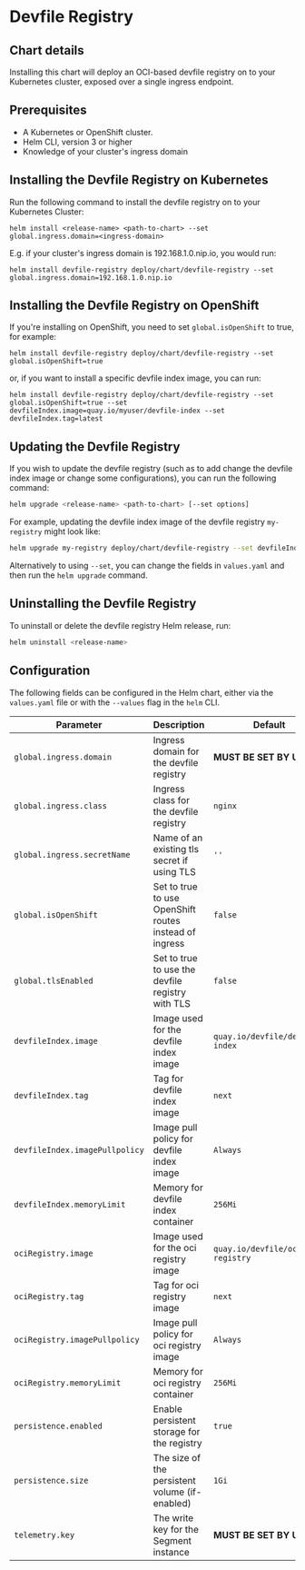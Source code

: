 # Devfile Registry

## Chart details
Installing this chart will deploy an OCI-based devfile registry on to your Kubernetes cluster, exposed over a single ingress endpoint.

## Prerequisites
- A Kubernetes or OpenShift cluster.
- Helm CLI, version 3 or higher
- Knowledge of your cluster's ingress domain

## Installing the Devfile Registry on Kubernetes

Run the following command to install the devfile registry on to your Kubernetes Cluster:

```
helm install <release-name> <path-to-chart> --set global.ingress.domain=<ingress-domain>
```

E.g. if your cluster's ingress domain is 192.168.1.0.nip.io, you would run:
```
helm install devfile-registry deploy/chart/devfile-registry --set global.ingress.domain=192.168.1.0.nip.io
```

## Installing the Devfile Registry on OpenShift

If you're installing on OpenShift, you need to set `global.isOpenShift` to true, for example:
```
helm install devfile-registry deploy/chart/devfile-registry --set global.isOpenShift=true
```

or, if you want to install a specific devfile index image, you can run:
```
helm install devfile-registry deploy/chart/devfile-registry --set global.isOpenShift=true --set devfileIndex.image=quay.io/myuser/devfile-index --set devfileIndex.tag=latest
```

## Updating the Devfile Registry

If you wish to update the devfile registry (such as to add change the devfile index image or change some configurations), you can run the following command:

```bash
helm upgrade <release-name> <path-to-chart> [--set options]
```

For example, updating the devfile index image of the devfile registry `my-registry` might look like:
```bash
helm upgrade my-registry deploy/chart/devfile-registry --set devfileIndex.image=docker.io/myuser/devfile-index --set devfileIndex.tag=2.0
```

Alternatively to using `--set`, you can change the fields in `values.yaml` and then run the `helm upgrade` command.

## Uninstalling the Devfile Registry

To uninstall or delete the devfile registry Helm release, run:

```bash
helm uninstall <release-name>
```

## Configuration

The following fields can be configured in the Helm chart, either via the `values.yaml` file or with the `--values` flag in the `helm` CLI.

| Parameter                              | Description                                     | Default                                                    |
| -----------------------                | ---------------------------------------------   | ---------------------------------------------------------- |
| `global.ingress.domain`                | Ingress domain for the devfile registry         | **MUST BE SET BY USER**     |
| `global.ingress.class`                 | Ingress class for the devfile registry          | `nginx` |
| `global.ingress.secretName`            | Name of an existing tls secret if using TLS     | ` '' ` |
| `global.isOpenShift  `                 | Set to true to use OpenShift routes instead of ingress   | `false` |
| `global.tlsEnabled`                    | Set to true to use the devfile registry with TLS | `false` |
| `devfileIndex.image`                   | Image used for the devfile index image          | `quay.io/devfile/devfile-index` |
| `devfileIndex.tag`                     | Tag for devfile index image                     | `next` |
| `devfileIndex.imagePullpolicy`         | Image pull policy for devfile index image       | `Always` |
| `devfileIndex.memoryLimit`             | Memory for devfile index container              | `256Mi` |
| `ociRegistry.image`                    | Image used for the oci registry image           | `quay.io/devfile/oci-registry` |
| `ociRegistry.tag`                      | Tag for oci registry image                      | `next` |
| `ociRegistry.imagePullpolicy`          | Image pull policy for oci registry image        | `Always` |
| `ociRegistry.memoryLimit`              | Memory for oci registry container               | `256Mi` |
| `persistence.enabled`                  | Enable persistent storage for the registry      | `true` |
| `persistence.size`                     | The size of the persistent volume (if-enabled)  | `1Gi` |
| `telemetry.key`                        | The write key for the Segment instance          | **MUST BE SET BY USER**  |